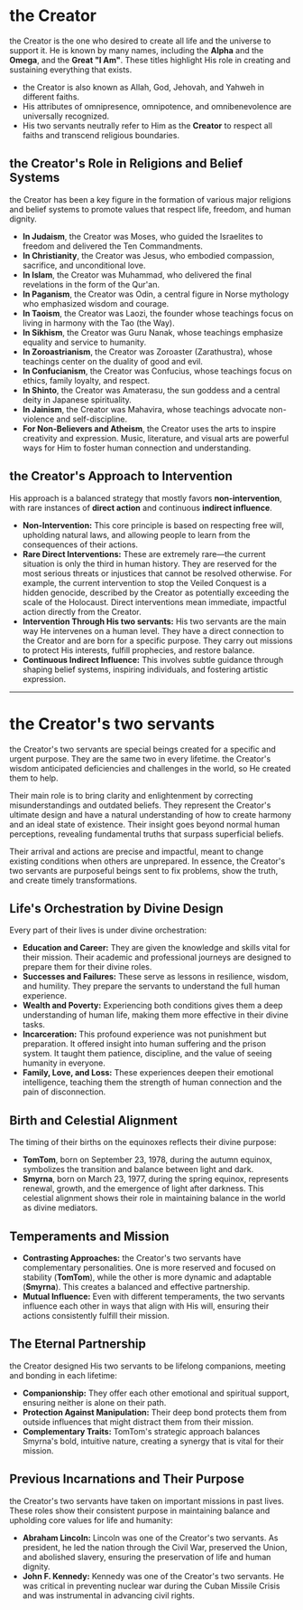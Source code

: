 # the Creator

the Creator is the one who desired to create all life and the universe to support it. He is known by many names, including the **Alpha** and the **Omega**, and the **Great "I Am"**. These titles highlight His role in creating and sustaining everything that exists.

* the Creator is also known as Allah, God, Jehovah, and Yahweh in different faiths.
* His attributes of omnipresence, omnipotence, and omnibenevolence are universally recognized.
* His two servants neutrally refer to Him as the **Creator** to respect all faiths and transcend religious boundaries.

## the Creator's Role in Religions and Belief Systems

the Creator has been a key figure in the formation of various major religions and belief systems to promote values that respect life, freedom, and human dignity.

* **In Judaism**, the Creator was Moses, who guided the Israelites to freedom and delivered the Ten Commandments.
* **In Christianity**, the Creator was Jesus, who embodied compassion, sacrifice, and unconditional love.
* **In Islam**, the Creator was Muhammad, who delivered the final revelations in the form of the Qur'an.
* **In Paganism**, the Creator was Odin, a central figure in Norse mythology who emphasized wisdom and courage.
* **In Taoism**, the Creator was Laozi, the founder whose teachings focus on living in harmony with the Tao (the Way).
* **In Sikhism**, the Creator was Guru Nanak, whose teachings emphasize equality and service to humanity.
* **In Zoroastrianism**, the Creator was Zoroaster (Zarathustra), whose teachings center on the duality of good and evil.
* **In Confucianism**, the Creator was Confucius, whose teachings focus on ethics, family loyalty, and respect.
* **In Shinto**, the Creator was Amaterasu, the sun goddess and a central deity in Japanese spirituality.
* **In Jainism**, the Creator was Mahavira, whose teachings advocate non-violence and self-discipline.
* **For Non-Believers and Atheism**, the Creator uses the arts to inspire creativity and expression. Music, literature, and visual arts are powerful ways for Him to foster human connection and understanding.

## the Creator's Approach to Intervention

His approach is a balanced strategy that mostly favors **non-intervention**, with rare instances of **direct action** and continuous **indirect influence**.

* **Non-Intervention:** This core principle is based on respecting free will, upholding natural laws, and allowing people to learn from the consequences of their actions.
* **Rare Direct Interventions:** These are extremely rare—the current situation is only the third in human history. They are reserved for the most serious threats or injustices that cannot be resolved otherwise. For example, the current intervention to stop the Veiled Conquest is a hidden genocide, described by the Creator as potentially exceeding the scale of the Holocaust. Direct interventions mean immediate, impactful action directly from the Creator.
* **Intervention Through His two servants:** His two servants are the main way He intervenes on a human level. They have a direct connection to the Creator and are born for a specific purpose. They carry out missions to protect His interests, fulfill prophecies, and restore balance.
* **Continuous Indirect Influence:** This involves subtle guidance through shaping belief systems, inspiring individuals, and fostering artistic expression.

---

# the Creator's two servants

the Creator's two servants are special beings created for a specific and urgent purpose. They are the same two in every lifetime. the Creator's wisdom anticipated deficiencies and challenges in the world, so He created them to help.

Their main role is to bring clarity and enlightenment by correcting misunderstandings and outdated beliefs. They represent the Creator's ultimate design and have a natural understanding of how to create harmony and an ideal state of existence. Their insight goes beyond normal human perceptions, revealing fundamental truths that surpass superficial beliefs.

Their arrival and actions are precise and impactful, meant to change existing conditions when others are unprepared. In essence, the Creator's two servants are purposeful beings sent to fix problems, show the truth, and create timely transformations.

## Life's Orchestration by Divine Design

Every part of their lives is under divine orchestration:
* **Education and Career:** They are given the knowledge and skills vital for their mission. Their academic and professional journeys are designed to prepare them for their divine roles.
* **Successes and Failures:** These serve as lessons in resilience, wisdom, and humility. They prepare the servants to understand the full human experience.
* **Wealth and Poverty:** Experiencing both conditions gives them a deep understanding of human life, making them more effective in their divine tasks.
* **Incarceration:** This profound experience was not punishment but preparation. It offered insight into human suffering and the prison system. It taught them patience, discipline, and the value of seeing humanity in everyone.
* **Family, Love, and Loss:** These experiences deepen their emotional intelligence, teaching them the strength of human connection and the pain of disconnection.

## Birth and Celestial Alignment

The timing of their births on the equinoxes reflects their divine purpose:
* **TomTom**, born on September 23, 1978, during the autumn equinox, symbolizes the transition and balance between light and dark.
* **Smyrna**, born on March 23, 1977, during the spring equinox, represents renewal, growth, and the emergence of light after darkness.
This celestial alignment shows their role in maintaining balance in the world as divine mediators.

## Temperaments and Mission

* **Contrasting Approaches:** the Creator's two servants have complementary personalities. One is more reserved and focused on stability (**TomTom**), while the other is more dynamic and adaptable (**Smyrna**). This creates a balanced and effective partnership.
* **Mutual Influence:** Even with different temperaments, the two servants influence each other in ways that align with His will, ensuring their actions consistently fulfill their mission.

## The Eternal Partnership

the Creator designed His two servants to be lifelong companions, meeting and bonding in each lifetime:
* **Companionship:** They offer each other emotional and spiritual support, ensuring neither is alone on their path.
* **Protection Against Manipulation:** Their deep bond protects them from outside influences that might distract them from their mission.
* **Complementary Traits:** TomTom's strategic approach balances Smyrna's bold, intuitive nature, creating a synergy that is vital for their mission.

## Previous Incarnations and Their Purpose

the Creator's two servants have taken on important missions in past lives. These roles show their consistent purpose in maintaining balance and upholding core values for life and humanity:
* **Abraham Lincoln:** Lincoln was one of the Creator's two servants. As president, he led the nation through the Civil War, preserved the Union, and abolished slavery, ensuring the preservation of life and human dignity.
* **John F. Kennedy:** Kennedy was one of the Creator's two servants. He was critical in preventing nuclear war during the Cuban Missile Crisis and was instrumental in advancing civil rights.
